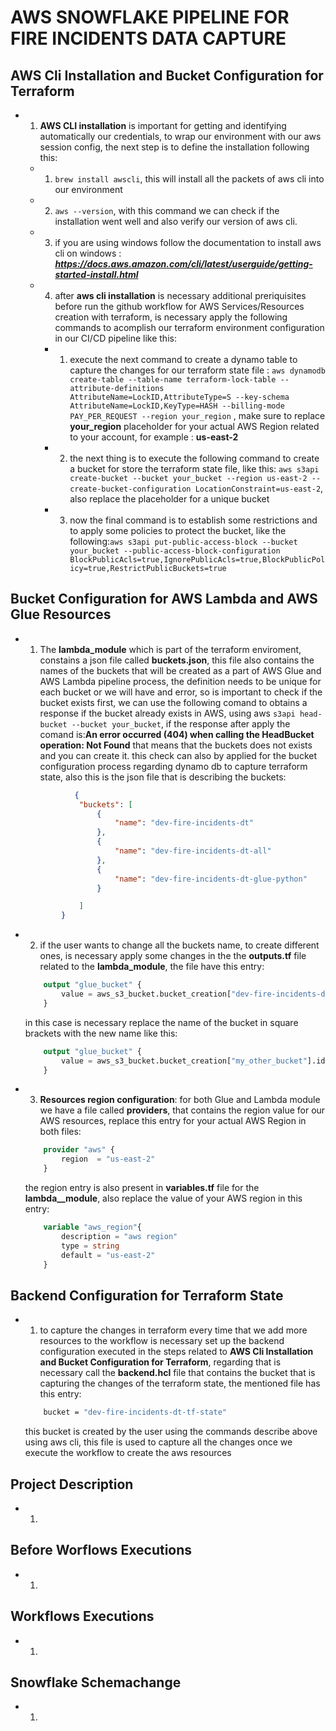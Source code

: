 

# AWS SNOWFLAKE PIPELINE FOR FIRE INCIDENTS DATA CAPTURE

## AWS Cli Installation and Bucket Configuration for Terraform 

* 1. **__AWS CLI installation__** is important for getting and identifying automatically our credentials, to wrap our environment with our aws session config, the next step is to define the installation following this:

  * 1. `brew install awscli`, this will install all the packets of aws cli into our environment
  
  * 2. `aws --version`, with this command we can check if the installation went well and also verify our version of aws cli.

  * 3. if you are using windows follow the documentation to install aws cli on windows : **_https://docs.aws.amazon.com/cli/latest/userguide/getting-started-install.html_**

  * 4. after **__aws cli installation__** is necessary additional preriquisites before run the github workflow for AWS Services/Resources creation with terraform, is necessary apply the following commands to acomplish our terraform environment configuration in our CI/CD pipeline like this:
     * 1. execute the next command to create a dynamo table to capture the changes for our terraform state file : `aws dynamodb create-table --table-name terraform-lock-table --attribute-definitions AttributeName=LockID,AttributeType=S --key-schema AttributeName=LockID,KeyType=HASH --billing-mode PAY_PER_REQUEST --region your_region` , make sure to replace **__your_region__** placeholder for your actual AWS Region related to your account, for example : **__us-east-2__**

     * 2. the next thing is to execute the following command to create a bucket for store the terraform state file, like this: `aws s3api create-bucket --bucket your_bucket --region us-east-2 --create-bucket-configuration LocationConstraint=us-east-2`, also replace the placeholder for a unique bucket

     * 3. now the final command is to establish some restrictions and to apply some policies to protect the bucket, like the following:`aws s3api put-public-access-block --bucket your_bucket --public-access-block-configuration BlockPublicAcls=true,IgnorePublicAcls=true,BlockPublicPolicy=true,RestrictPublicBuckets=true`


## Bucket Configuration for AWS Lambda and AWS Glue Resources

* 1. The **__lambda_module__** which is part of the terraform enviroment, constains a json file called **__buckets.json__**, this file also contains the names of the buckets that will be created as a part of AWS Glue and AWS Lambda pipeline process, the definition needs to be unique for each bucket or we will have and error, so is important to check if the bucket exists first, we can use the following comand to obtains a response if the bucket already exists in AWS, using aws `s3api head-bucket --bucket your_bucket`, if the response after apply the comand is:**__An error occurred (404) when calling the HeadBucket operation: Not Found__** that means that the buckets does not exists and you can create it. this check can also by applied for the bucket configuration process regarding dynamo db to capture terraform state, also this is the json file that is describing the buckets:
    ```json
               {
                "buckets": [
                    {
                        "name": "dev-fire-incidents-dt"
                    },
                    {
                        "name": "dev-fire-incidents-dt-all"
                    },
                    {
                        "name": "dev-fire-incidents-dt-glue-python"
                    }

                ]
            }
* 2. if the user wants to change all the buckets name, to create different ones, is necessary apply some changes in the the **__outputs.tf__** file related to the **__lambda_module__**, the file have this entry:
   
    ```tf
        output "glue_bucket" {
            value = aws_s3_bucket.bucket_creation["dev-fire-incidents-dt-glue-python"].id
        }
    ```

    in this case is necessary replace the name of the bucket in square brackets with the new name like this:
    
    ```tf
        output "glue_bucket" {
            value = aws_s3_bucket.bucket_creation["my_other_bucket"].id
        }

* 3. **__Resources region configuration__**: for both Glue and Lambda module we have a file called **__providers__**, that contains the region value for our AWS resources, replace this entry for your actual AWS Region in both files:
    ```tf
        provider "aws" {
            region  = "us-east-2"   
        }
    ```
    the region entry is also present in **__variables.tf__** file for the **__lambda__module__**, also replace the value of your AWS region in this entry:
    ```tf
        variable "aws_region"{
            description = "aws region"
            type = string
            default = "us-east-2"
        }
    ```   

## Backend Configuration for Terraform State

* 1. to capture the changes in terraform every time that we add more resources to the workflow is necessary set up the backend configuration executed in the steps  related to **__AWS Cli Installation and Bucket Configuration for Terraform__**, regarding that is necessary call the  **__backend.hcl__** file that contains the bucket that is capturing the changes of the terraform state, the mentioned file has this entry:
    ```bash
        bucket = "dev-fire-incidents-dt-tf-state"
    ```
    this bucket is created by the user using the commands describe above using aws cli, this file is used to capture all the changes once we execute the workflow to create the aws resources



## Project Description
* 1. 


## Before Worflows Executions
* 1. 


## Workflows Executions
* 1. 


## Snowflake Schemachange 
* 1. 